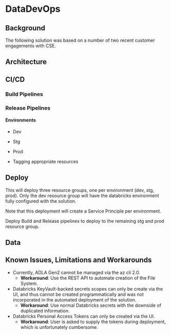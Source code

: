 # DataDevOps

## Background

The following solution was based on a number of two recent customer engagements with CSE.

## Architecture


## CI/CD

### Build Pipelines

### Release Pipelines

#### Environments
- Dev
- Stg
- Prod

- Tagging appropriate resources

## Deploy

This will deploy three resource groups, one per environment (dev, stg, prod). Only the dev resource group will have the databricks environment fully configured with the solution. 

Note that this deployment will create a Service Principle per environment.

Deploy Build and Release pipelines to deploy to the remaining stg and prod resource group.

## Data


## Known Issues, Limitations and Workarounds
- Currently, ADLA Gen2 cannot be managed via the az cli 2.0. 
  - **Workaround**: Use the REST API to automate creation of the File System.
- Databricks KeyVault-backed secrets scopes can only be create via the UI, and thus cannot be created programmatically and was not incorporated in the automated deployment of the solution.
  - **Workaround**: Use normal Databricks secrets with the downside of duplicated information.
- Databricks Personal Access Tokens can only be created via the UI.
  - **Workaround**: User is asked to supply the tokens during deployment, which is unfortunately cumbersome.